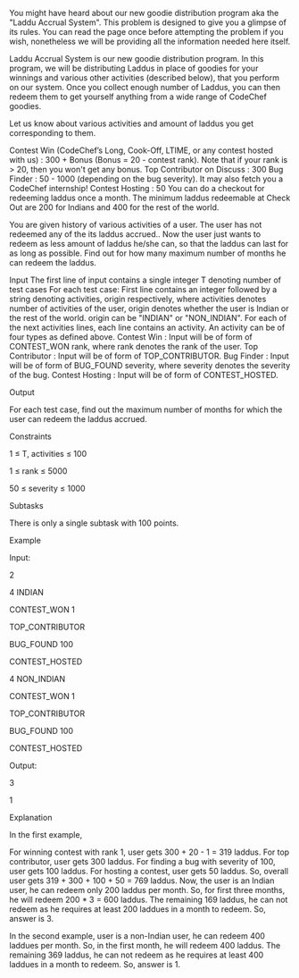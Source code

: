 You might have heard about our new goodie distribution program aka the "Laddu Accrual System". This problem is designed to give you a glimpse of its rules. You can read the page once before attempting the problem if you wish, nonetheless we will be providing all the information needed here itself.

Laddu Accrual System is our new goodie distribution program. In this program, we will be distributing Laddus in place of goodies for your winnings and various other activities (described below), that you perform on our system. Once you collect enough number of Laddus, you can then redeem them to get yourself anything from a wide range of CodeChef goodies.

Let us know about various activities and amount of laddus you get corresponding to them.

Contest Win (CodeChef’s Long, Cook-Off, LTIME, or any contest hosted with us) : 300 + Bonus (Bonus = 20 - contest rank). Note that if your rank is > 20, then you won't get any bonus.
Top Contributor on Discuss : 300
Bug Finder : 50 - 1000 (depending on the bug severity). It may also fetch you a CodeChef internship!
Contest Hosting : 50
You can do a checkout for redeeming laddus once a month. The minimum laddus redeemable at Check Out are 200 for Indians and 400 for the rest of the world.

You are given history of various activities of a user. The user has not redeemed any of the its laddus accrued.. Now the user just wants to redeem as less amount of laddus he/she can, so that the laddus can last for as long as possible. Find out for how many maximum number of months he can redeem the laddus.

Input
The first line of input contains a single integer T denoting number of test cases
For each test case:
First line contains an integer followed by a string denoting activities, origin respectively, where activities denotes number of activities of the user, origin denotes whether the user is Indian or the rest of the world. origin can be "INDIAN" or "NON_INDIAN".
For each of the next activities lines, each line contains an activity.
An activity can be of four types as defined above.
Contest Win : Input will be of form of CONTEST_WON rank, where rank denotes the rank of the user.
Top Contributor : Input will be of form of TOP_CONTRIBUTOR.
Bug Finder : Input will be of form of BUG_FOUND severity, where severity denotes the severity of the bug.
Contest Hosting : Input will be of form of CONTEST_HOSTED.

Output

For each test case, find out the maximum number of months for which the user can redeem the laddus accrued.

Constraints

1 ≤ T, activities ≤ 100

1 ≤ rank ≤ 5000

50 ≤ severity ≤ 1000

Subtasks

There is only a single subtask with 100 points.

Example

Input:

2

4 INDIAN

CONTEST_WON 1

TOP_CONTRIBUTOR

BUG_FOUND 100

CONTEST_HOSTED

4 NON_INDIAN

CONTEST_WON 1

TOP_CONTRIBUTOR

BUG_FOUND 100

CONTEST_HOSTED

Output:

3

1

Explanation

In the first example,

For winning contest with rank 1, user gets 300 + 20 - 1 = 319 laddus.
For top contributor, user gets 300 laddus.
For finding a bug with severity of 100, user gets 100 laddus.
For hosting a contest, user gets 50 laddus.
So, overall user gets 319 + 300 + 100 + 50 = 769 laddus. Now, the user is an Indian user, he can redeem only 200 laddus per month. So, for first three months, he will redeem 200 * 3 = 600 laddus. The remaining 169 laddus, he can not redeem as he requires at least 200 laddues in a month to redeem. So, answer is 3.

In the second example, user is a non-Indian user, he can redeem 400 laddues per month. So, in the first month, he will redeem 400 laddus. The remaining 369 laddus, he can not redeem as he requires at least 400 laddues in a month to redeem. So, answer is 1.
